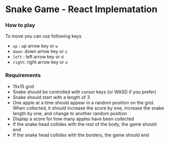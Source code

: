 # Snake Game - React Implematation

### How to play

To move you can use following keys

- `up` : up arrow key or `w`
- `down`: down arrow key or `s`
- `left` : left arrow key or `d`
- `right`: right arrow key or `a`

### Requirements

- 15x15 grid
- Snake should be controlled with cursor keys (or WASD if you prefer)
- Snake should start with a length of 3
- One apple at a time should appear in a random position on the grid. When collected, it should increase the score by one, increase the snake length by one, and change to another random position
- Display a score for how many apples have been collected
- If the snake head collides with the rest of the body, the game should end
- If the snake head collides with the borders, the game should end
